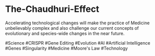 # The-Chaudhuri-Effect
Accelerating technological changes will make the practice of Medicine unbelievably complex and also challenge our current concepts of evolutionary and species-wide changes in the near future.

#Science #CRISPR #Gene Editing #Evolution #AI #Artificial Intelligence #Genes #Singularity #Medicine #Moore's Law #Technology
